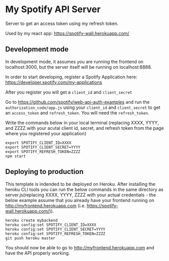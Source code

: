 # My Spotify API Server

Server to get an access token using my refresh token.

Used by my react app: https://spotify-wall.herokuapp.com/

## Development mode

In development mode, it assumes you are running the frontend on localhost:3000, but the server itself will be running on localhost:8888.

In order to start developing, register a Spotify Application here:
https://developer.spotify.com/my-applications

After you register you will get a `client_id` and `client_secret`

Go to 
https://github.com/spotify/web-api-auth-examples 
and run the `authorization_code/app.js` using your `client_id` and `client_secret`
to get an `access_token` and `refresh_token`. You will need the `refresh_token`.

Write the commands below in your local terminal (replacing XXXX, YYYY, and ZZZZ with your acutal client id, secret, and refresh token from the page where you registered your application)

```
export SPOTIFY_CLIENT_ID=XXXX
export SPOTIFY_CLIENT_SECRET=YYYY
export SPOTIFY_REFRESH_TOKEN=ZZZZ
npm start
```


## Deploying to production


This template is indended to be deployed on Heroku. After installing the heroku CLI tools you can run the below commands in the same directory as server.js(replacing XXXX, YYYY, ZZZZ with your actual credentials - the below example assume that you already have your frontend running on http://myfrontend.herokuapp.com (i.e. https://spotify-wall.herokuapp.com/)).
```
heroku create mybackend
heroku config:set SPOTIFY_CLIENT_ID=XXXX
heroku config:set SPOTIFY_CLIENT_SECRET=YYYY
heroku config:set SPOTIFY_REFRESH_TOKEN=ZZZZ
git push heroku master
```

You should now be able to go to http://myfrontend.herokuapp.com and have the API properly working. 
